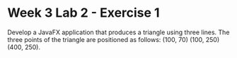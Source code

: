 # Week 3 Lab 2 - Exercise 1

Develop a JavaFX application that produces a triangle using three lines. The three points of the triangle are positioned as follows: (100, 70) (100, 250) (400, 250).

